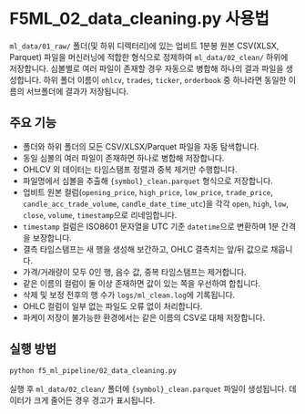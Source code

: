 # F5ML_02_data_cleaning.py 사용법

`ml_data/01_raw/` 폴더(및 하위 디렉터리)에 있는 업비트 1분봉 원본
CSV(XLSX, Parquet) 파일을 머신러닝에 적합한 형식으로 정제하여
`ml_data/02_clean/` 하위에 저장합니다. 심볼별로 여러 파일이 존재할 경우
자동으로 병합해 하나의 결과 파일을 생성합니다. 하위 폴더 이름이
`ohlcv`, `trades`, `ticker`, `orderbook` 중 하나라면 동일한 이름의
서브폴더에 결과가 저장됩니다.

## 주요 기능
- 폴더와 하위 폴더의 모든 CSV/XLSX/Parquet 파일을 자동 탐색합니다.
- 동일 심볼의 여러 파일이 존재하면 하나로 병합해 저장합니다.
- OHLCV 외 데이터는 타임스탬프 정렬과 중복 제거만 수행합니다.
- 파일명에서 심볼을 추출해 `{symbol}_clean.parquet` 형식으로 저장합니다.
- 업비트 원본 컬럼(`opening_price`, `high_price`, `low_price`, `trade_price`,
  `candle_acc_trade_volume`, `candle_date_time_utc`)을 각각 `open`, `high`, `low`,
  `close`, `volume`, `timestamp`으로 리네임합니다.
- `timestamp` 컬럼은 ISO8601 문자열을 UTC 기준 `datetime`으로 변환하며 1분
  간격을 보장합니다.
- 결측 타임스탬프는 새 행을 생성해 보간하고, OHLC 결측치는 앞/뒤 값으로 채웁니다.
- 가격/거래량이 모두 0인 행, 음수 값, 중복 타임스탬프는 제거합니다.
- 같은 이름의 컬럼이 둘 이상 존재하면 값이 있는 쪽을 우선하여 합칩니다.
- 삭제 및 보정 전후의 행 수가 `logs/ml_clean.log`에 기록됩니다.
- OHLC 컬럼이 일부 없는 파일도 오류 없이 처리합니다.
- 파케이 저장이 불가능한 환경에서는 같은 이름의 CSV로 대체 저장합니다.

## 실행 방법
```bash
python f5_ml_pipeline/02_data_cleaning.py
```

실행 후 `ml_data/02_clean/` 폴더에 `{symbol}_clean.parquet` 파일이 생성됩니다.
데이터가 크게 줄어든 경우 경고가 표시됩니다.
